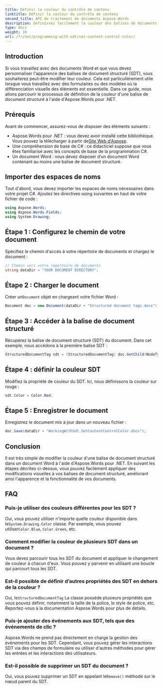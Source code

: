 ```yaml
---
title: Définir la couleur du contrôle de contenu
linktitle: Définir la couleur du contrôle de contenu
second_title: API de traitement de documents Aspose.Words
description: Définissez facilement la couleur des balises de documents structurés dans Word à l'aide d'Aspose.Words pour .NET. Personnalisez vos balises de documents structurés pour améliorer l'apparence de vos documents avec ce guide simple.
type: docs
weight: 10
url: /fr/net/programming-with-sdt/set-content-control-color/
---
```

## Introduction

Si vous travaillez avec des documents Word et que vous devez personnaliser l'apparence des balises de document structuré (SDT), vous souhaiterez peut-être modifier leur couleur. Cela est particulièrement utile lorsque vous travaillez avec des formulaires ou des modèles où la différenciation visuelle des éléments est essentielle. Dans ce guide, nous allons parcourir le processus de définition de la couleur d'une balise de document structuré à l'aide d'Aspose.Words pour .NET.

## Prérequis

Avant de commencer, assurez-vous de disposer des éléments suivants :
-  Aspose.Words pour .NET : vous devez avoir installé cette bibliothèque. Vous pouvez la télécharger à partir de[Site Web d'Aspose](https://releases.aspose.com/words/net/).
- Une compréhension de base de C# : ce didacticiel suppose que vous êtes familiarisé avec les concepts de base de la programmation C#.
- Un document Word : vous devez disposer d’un document Word contenant au moins une balise de document structuré.

## Importer des espaces de noms

Tout d'abord, vous devez importer les espaces de noms nécessaires dans votre projet C#. Ajoutez les directives using suivantes en haut de votre fichier de code :

```csharp
using Aspose.Words;
using Aspose.Words.Fields;
using System.Drawing;
```

## Étape 1 : Configurez le chemin de votre document

Spécifiez le chemin d'accès à votre répertoire de documents et chargez le document :

```csharp
// Chemin vers votre répertoire de documents
string dataDir = "YOUR DOCUMENT DIRECTORY";
```

## Étape 2 : Charger le document

 Créer un`Document` objet en chargeant votre fichier Word :

```csharp
Document doc = new Document(dataDir + "Structured document tags.docx");
```

## Étape 3 : Accéder à la balise de document structuré

Récupérez la balise de document structuré (SDT) du document. Dans cet exemple, nous accédons à la première balise SDT :

```csharp
StructuredDocumentTag sdt = (StructuredDocumentTag) doc.GetChild(NodeType.StructuredDocumentTag, 0, true);
```

## Étape 4 : définir la couleur SDT

Modifiez la propriété de couleur du SDT. Ici, nous définissons la couleur sur rouge :

```csharp
sdt.Color = Color.Red;
```

## Étape 5 : Enregistrer le document

Enregistrez le document mis à jour dans un nouveau fichier :

```csharp
doc.Save(dataDir + "WorkingWithSdt.SetContentControlColor.docx");
```

## Conclusion

Il est très simple de modifier la couleur d'une balise de document structuré dans un document Word à l'aide d'Aspose.Words pour .NET. En suivant les étapes décrites ci-dessus, vous pouvez facilement appliquer des modifications visuelles à vos balises de document structuré, améliorant ainsi l'apparence et la fonctionnalité de vos documents.

## FAQ

### Puis-je utiliser des couleurs différentes pour les SDT ?

 Oui, vous pouvez utiliser n'importe quelle couleur disponible dans le`System.Drawing.Color` classe. Par exemple, vous pouvez utiliser`Color.Blue`, `Color.Green`, etc.

### Comment modifier la couleur de plusieurs SDT dans un document ?

Vous devez parcourir tous les SDT du document et appliquer le changement de couleur à chacun d'eux. Vous pouvez y parvenir en utilisant une boucle qui parcourt tous les SDT.

### Est-il possible de définir d’autres propriétés des SDT en dehors de la couleur ?

 Oui, le`StructuredDocumentTag` La classe possède plusieurs propriétés que vous pouvez définir, notamment la taille de la police, le style de police, etc. Reportez-vous à la documentation Aspose.Words pour plus de détails.

### Puis-je ajouter des événements aux SDT, tels que des événements de clic ?

Aspose.Words ne prend pas directement en charge la gestion des événements pour les SDT. Cependant, vous pouvez gérer les interactions SDT via des champs de formulaire ou utiliser d'autres méthodes pour gérer les entrées et les interactions des utilisateurs.

### Est-il possible de supprimer un SDT du document ?

 Oui, vous pouvez supprimer un SDT en appelant le`Remove()` méthode sur le nœud parent du SDT.
